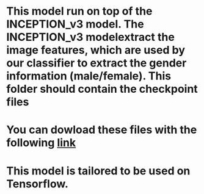 # This model run on top of the INCEPTION_v3 model. The INCEPTION_v3 modelextract the image features, which are used by our classifier to extract the gender information (male/female). This folder should contain the checkpoint files
	
# You can dowload these files with the following [link](https://drive.google.com/open?id=1a_-_9IqRtBcC0wJjrmnnaFAi4pFrmFLX)

# This model is tailored to be used on Tensorflow. 

